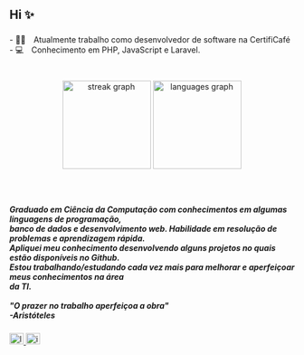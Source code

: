 ## Hi ✨
 
###

<p align="left">- 👨‍💻 Atualmente trabalho como desenvolvedor de software na CertifiCafé<br>- 💻 Conhecimento em PHP, JavaScript e Laravel.</p>

###

<br clear="both">

<div align="center">
  <img src="https://streak-stats.demolab.com?user=joaojvob&locale=pt-br&mode=daily&theme=gotham&hide_border=false&border_radius=13&date_format=M%20j%5B,%20Y%5D&order=3" height="156" alt="streak graph"  />
  <img src="https://github-readme-stats.vercel.app/api/top-langs?username=joaojvob&locale=en&hide_title=true&layout=compact&card_width=320&langs_count=12&theme=gotham&hide_border=false&order=2" height="156" alt="languages graph"  />
</div>

###

<br clear="both">

<h5 align="left">Graduado em Ciência da Computação com conhecimentos em algumas linguagens de programação,<br>banco de dados e desenvolvimento web. Habilidade em resolução de problemas e aprendizagem rápida.<br>Apliquei meu conhecimento desenvolvendo alguns projetos no quais estão disponíveis no Github.<br>Estou trabalhando/estudando cada vez mais para melhorar e aperfeiçoar meus conhecimentos na área<br>da TI.<br><br>"O prazer no trabalho aperfeiçoa a obra"<br>-Aristóteles</h5>

<div align="left">
  <a href="https://www.linkedin.com/in/jo%C3%A3o-julio-veriato-oliveira-bengno-9325711a7/" target="_blank">
    <img src="https://raw.githubusercontent.com/maurodesouza/profile-readme-generator/master/src/assets/icons/social/linkedin/default.svg" width="25" height="20" alt="linkedin logo"  />
  </a>
  <a href="https://www.instagram.com/joaojvob/" target="_blank">
    <img src="https://raw.githubusercontent.com/maurodesouza/profile-readme-generator/master/src/assets/icons/social/instagram/default.svg" width="25" height="20" alt="instagram logo"  />
  </a>
</div>

###

